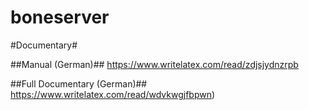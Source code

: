 boneserver
==========

#Documentary#

##Manual (German)##
https://www.writelatex.com/read/zdjsjydnzrpb

##Full Documentary (German)##
https://www.writelatex.com/read/wdvkwgjfbpwn)

